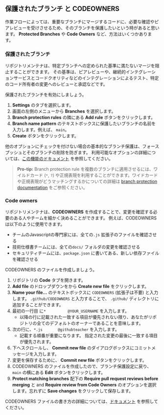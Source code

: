 ## 保護されたブランチ と CODEOWNERS

作業フローによっては、重要なブランチにマージするコードに、必要な確認やピアレビューを受けさせるため、そのブランチを保護したいという時があると思います。 **Protected Branches** や **Code Owners** など、方法はいくつかあります。

### 保護されたブランチ

リポジトリメンテナは、特定ブランチへの定められた基準に満たないマージを阻止することができます。 その基準は、ピアレビューや、継続的インテグレーションサービスとコードクオリティなどのインテグレーションによるテスト、特定のコード所有者の変更へのレビューと承認などです。

保護されたブランチを有効にしましょう。

1. **Settings** のタブを選択します。
1. 画面の左側のメニューから **Branches** を選択します。
1. **Branch protection rules** の隣にある **Add rule** ボタンをクリックします。
1. **Branch name pattern** のテキストボックスに保護したいブランチの名前を入力します。例えば、 `main`。
4. **Create** ボタンをクリックします。

他のオプションにチェックを付けない場合の基本的なブランチ保護は、フォースプッシュとそのブランチの削除を防ぎます。 利用可能なオプションの詳細については、[この機能のドキュメント](https://help.github.com/articles/defining-the-mergeability-of-pull-requests/) を参照してください。

> **Pro-tip:** Branch protection rule を複数のブランチに適用させるには、ワイルドカード (`*`, `?`) や正規表現を利用することができます。ワイドカードや正規表現がどうマッチングするかについての詳細は [branch protection documentation](https://help.github.com/en/articles/configuring-protected-branches) をご参照ください。

### Code owners

リポジトリメンテナは、**CODEOWNERS** を作成することで、変更を確認する必要のある人やチームを細かく決めることができます。 例えば、CODEOWNERSは以下のように使用できます。

- チームのJavascriptの専門家には、全ての`.js` 拡張子のファイルを確認させる
- 技術仕様書チームには、全ての`docs/` フォルダの変更を確認させる
- セキュリティチームには、`package.json` に書いてある、新しい依存ファイルを確認させる

CODEOWNERS のファイルを作成しましょう。

1. リポジトリの **Code** タブを開きます。
1. **Add file** のドロップダウンをから **Create new file** をクリックします。
1. **Name your file...** のテキストボックスに `CODEOWNERS` (拡張子は不要) と入力します。 `.github/CODEOWNERS` と入力することで、 `.github/` ディレクトリに追加することができます。
1. 最初の一行目 に`*          @YOUR_USERNAME` を入力します。
   - 以降の行に記載された一致する項目が優先されない限り、あなたがリポジトリの全てのデフォルトのオーナーであることを意味します。
1. 次の行に、`*.js       @githubteacher` を入力します。
   - 記載する順番が重要になります。 指定された変更の最後に一致する項目が優先されます。
1. 下へスクロールし、 **Commit new file** のダイアログボックスにコミットメッセージを入力します。
1. 変更を保存するために、 **Commit new file** ボタンをクリックします。
1. CODEOWNERS のファイルを作成したので、ブランチ保護設定に戻り、`main` の横にある **Edit** ボタンをクリックします。
1. **Protect matching branches** 配下の **Require pull request reviews before merging** と and **Require review from Code Owners** のオプションを選択します。忘れずに **Save changes** をクリックして保存します。

CODEOWNERS ファイルの書き方の詳細については、[ドキュメント](https://help.github.com/articles/about-codeowners/) を参照してください。
